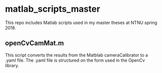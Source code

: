 # matlab_scripts_master
This repo includes Matlab scripts used in my master theses at NTNU spring 2018.

## openCvCamMat.m
This script converts the results from the Matblab cameraCalibrator 
to a .yaml file. The .yaml file is structured on the form used in the 
OpenCv library.

